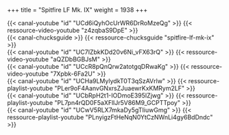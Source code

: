 +++
title = "Spitfire LF Mk. IX"
weight = 1938
+++

<div class="contenu"> <!-- le hangar de Sklang //-->
{{< canal-youtube "id" "UCd6iQyhOcUrWR6DrRoMzeQg" >}}
{{< ressource-video-youtube "z4zqbaS9DpE" >}}
</div>

<div class="contenu"> <!-- Chuck's guide //-->
{{< canal-chucksguide >}}
{{< ressource-chucksguide "spitfire-lf-mk-ix" >}}
</div>

<div class="contenu"> <!-- The Prodigy (easter egg) //-->
{{< canal-youtube "id" "UC7IZbkKDd20v6Ni_vFX63rQ" >}}
{{< ressource-video-youtube "aQZDbBGBJsM" >}}
</div>

<div class="contenu"> <!-- Reflected Simulations//-->
{{< canal-youtube "id" "UCcR8pQnQrw2atotgqDRwaKg" >}}
{{< ressource-video-youtube "7Xpbk-6Fa2U" >}}
</div>

<div class="contenu"> <!-- Matt Waggner //-->
{{< canal-youtube "id" "UCHa9LMylydkT0T3qSzAVrlw" >}}
{{< ressource-playlist-youtube "PLer9oF4AanvGNxrsZJuaewrKxKMRym2LF" >}}
</div>

<div class="contenu"> <!-- Viking 355th //-->
{{< canal-youtube "id" "UCbRpH2t1-IODmoE395IZjwg" >}}
{{< ressource-playlist-youtube "PL7pn4rQD0F5aXFllJr5V86M9_GCPTTpoy" >}}
</div>

<div class="contenu"> <!-- Requiem / The Air Combat Tutorial Library //-->
{{< canal-youtube "id" "UCwV5RLX7mkaDy5gTIiuwGmg" >}}
{{< ressource-playlist-youtube "PLnyigzFtHeNqN0YtCzNWnLi4gy6BdDndc" >}}
</div>

